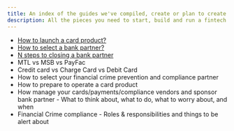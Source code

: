 ```yaml
---
title: An index of the guides we've compiled, create or plan to create
description: All the pieces you need to start, build and run a fintech company.
---
```


* [How to launch a card product?](how-to-launch-a-card-product)
* [How to select a bank partner?](how-to-select-a-bank-partner)
* [N steps to closing a bank partner](n-steps-to-closing-a-bank-partner)
* MTL vs MSB vs PayFac
* Credit card vs Charge Card vs Debit Card
* How to select your financial crime prevention and compliance partner
* How to prepare to operate a card product
* How manage your cards/payments/compliance vendors and sponsor bank partner - What to think about, what to do, what to worry about, and when
* Financial Crime compliance - Roles & responsibilities and things to be alert about